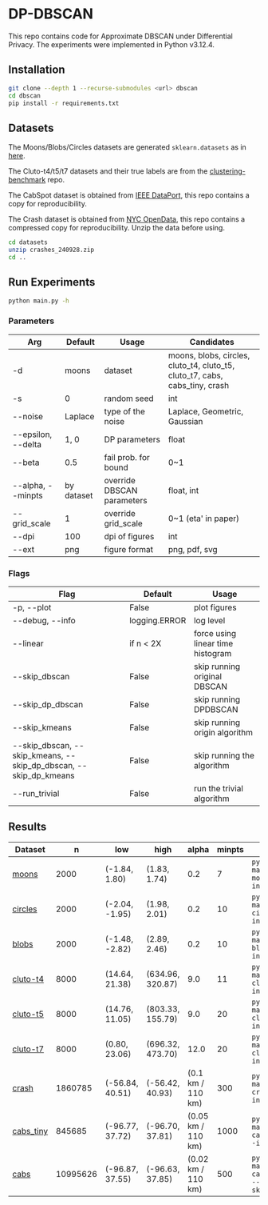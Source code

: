 # DP-DBSCAN

This repo contains code for Approximate DBSCAN under Differential Privacy. The experiments were implemented in Python v3.12.4.

## Installation

```zsh
git clone --depth 1 --recurse-submodules <url> dbscan
cd dbscan
pip install -r requirements.txt
```

## Datasets

The Moons/Blobs/Circles datasets are generated `sklearn.datasets` as in [here](https://scikit-learn.org/stable/auto_examples/cluster/plot_cluster_comparison.html#sphx-glr-auto-examples-cluster-plot-cluster-comparison-py).

The Cluto-t4/t5/t7 datasets and their true labels are from the [clustering-benchmark](https://github.com/deric/clustering-benchmark) repo. 

The CabSpot dataset is obtained from [IEEE DataPort](https://ieee-dataport.org/open-access/crawdad-epflmobility), this repo contains a copy for reproducibility.

The Crash dataset is obtained from [NYC OpenData](https://data.cityofnewyork.us/Public-Safety/Motor-Vehicle-Collisions-Crashes/h9gi-nx95/about_data), this repo contains a compressed copy for reproducibility.
Unzip the data before using.
```zsh
cd datasets
unzip crashes_240928.zip
cd ..
```

## Run Experiments
```zsh
python main.py -h
```

### Parameters

| Arg                | Default    | Usage                      | Candidates                                                                  |
|--------------------|------------|----------------------------|-----------------------------------------------------------------------------|
| -d                 | moons      | dataset                    | moons, blobs, circles, cluto_t4, cluto_t5, cluto_t7, cabs, cabs_tiny, crash |
| -s                 | 0          | random seed                | int                                                                         |
| --noise            | Laplace    | type of the noise          | Laplace, Geometric, Gaussian                                                |
| --epsilon, --delta | 1, 0       | DP parameters              | float                                                                       |
| --beta             | 0.5        | fail prob. for bound       | 0~1                                                                         |
| --alpha, --minpts  | by dataset | override DBSCAN parameters | float, int                                                                  |
| --grid_scale       | 1          | override grid_scale        | 0~1 (eta' in paper)                                                         |
| --dpi              | 100        | dpi of figures             | int                                                                         |
| --ext              | png        | figure format              | png, pdf, svg                                                               |

### Flags

| Flag                                                      | Default       | Usage                             |
|-----------------------------------------------------------|---------------|-----------------------------------|
| -p, --plot                                                | False         | plot figures                      |
| --debug, --info                                           | logging.ERROR | log level                         |
| --linear                                                  | if n < 2X     | force using linear time histogram |
| --skip_dbscan | False         | skip running original DBSCAN      |
|  --skip_dp_dbscan | False         | skip running DPDBSCAN             |
| --skip_kmeans | False         | skip running origin algorithm     |
| --skip_dbscan, --skip_kmeans, --skip_dp_dbscan, --skip_dp_kmeans | False         | skip running the algorithm        |
| --run_trivial                                             | False         | run the trivial algorithm         |

##  Results

| Dataset                       | n        | low             | high             | alpha              | minpts |                                               |                   
|-------------------------------|----------|-----------------|------------------|--------------------|--------|-----------------------------------------------|
| [moons](output/moons)         | 2000     | (-1.84, 1.80)   | (1.83, 1.74)     | 0.2                | 7      | `python main.py -d moons --info`              |
| [circles](output/circles)     | 2000     | (-2.04, -1.95)  | (1.98, 2.01)     | 0.2                | 10     | `python main.py -d circles --info`            |
| [blobs](output/blobs)         | 2000     | (-1.48, -2.82)  | (2.89, 2.46)     | 0.2                | 10     | `python main.py -d blobs --info`              |
| [cluto-t4](output/cluto_t4)   | 8000     | (14.64, 21.38)  | (634.96, 320.87) | 9.0                | 11     | `python main.py -d cluto_t4 --info`           |
| [cluto-t5](output/cluto_t5)   | 8000     | (14.76, 11.05)  | (803.33, 155.79) | 9.0                | 20     | `python main.py -d cluto_t5 --info`           |
| [cluto-t7](output/cluto_t7)   | 8000     | (0.80, 23.06)   | (696.32, 473.70) | 12.0               | 20     | `python main.py -d cluto_t7 --info`           |
| [crash](output/crash)         | 1860785  | (-56.84, 40.51) | (-56.42, 40.93)  | (0.1 km / 110 km)  | 300    | `python main.py -d crash --info`              |
| [cabs_tiny](output/cabs_tiny) | 845685   | (-96.77, 37.72) | (-96.70, 37.81)  | (0.05 km / 110 km) | 1000   | `python main.py -d cabs_tiny --info`          |
| [cabs](output/cabs)           | 10995626 | (-96.87, 37.55) | (-96.63, 37.85)  | (0.02 km / 110 km) | 500    | `python main.py -d cabs --info --skip_dbscan` |
